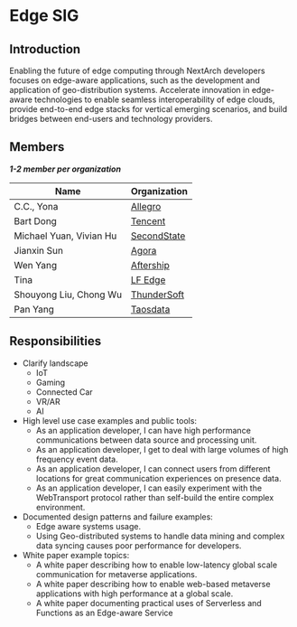 # Edge SIG

## Introduction

Enabling the future of edge computing through NextArch developers focuses on edge-aware applications, such as the development and application of geo-distribution systems. Accelerate innovation in edge-aware technologies to enable seamless interoperability of edge clouds, provide end-to-end edge stacks for vertical emerging scenarios, and build bridges between end-users and technology providers.

## Members

***1-2 member per organization***

| Name                        | Organization         |
| --------------------------- | -------------------- |
| C.C., Yona | [Allegro](https://yomo.run) |
| Bart Dong | [Tencent](https://opensource.tencent.com/)  |
| Michael Yuan, Vivian Hu | [SecondState](https://www.secondstate.io/) |
| Jianxin Sun | [Agora](https://agora.io) |
| Wen Yang | [Aftership](https://aftership.com) |
| Tina | [LF Edge](https://www.lfedge.org/) |
| Shouyong Liu, Chong Wu | [ThunderSoft](https://www.thundersoft.com/) |
| Pan Yang | [Taosdata](https://www.taosdata.com/) |

## Responsibilities

- Clarify landscape
  - IoT
  - Gaming
  - Connected Car
  - VR/AR
  - AI
- High level use case examples and public tools:
  - As an application developer, I can have high performance communications between data source and processing unit.
  - As an application developer, I get to deal with large volumes of high frequency event data.
  - As an application developer, I can connect users from different locations for great communication experiences on presence data.
  - As an application developer, I can easily experiment with the WebTransport protocol rather than self-build the entire complex environment.
- Documented design patterns and failure examples:
  - Edge aware systems usage.
  - Using Geo-distributed systems to handle data mining and complex data syncing   causes poor performance for developers.
- White paper example topics:
  - A white paper describing how to enable low-latency global scale communication for metaverse applications.
  - A white paper describing how to enable web-based metaverse applications with high performance at a global scale.
  - A white paper documenting practical uses of Serverless and Functions as an Edge-aware Service
